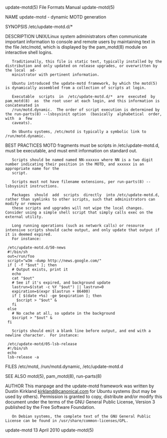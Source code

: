 update-motd(5)							      File Formats Manual							update-motd(5)

NAME
       update-motd - dynamic MOTD generation

SYNOPSIS
       /etc/update-motd.d/*

DESCRIPTION
       UNIX/Linux  system  administrators often communicate important information to console and remote users by maintaining text in the file /etc/motd, which
       is displayed by the pam_motd(8) module on interactive shell logins.

       Traditionally, this file is static text, typically installed by the distribution and only updated on release upgrades, or overwritten by the local  ad‐
       ministrator with pertinent information.

       Ubuntu introduced the update-motd framework, by which the motd(5) is dynamically assembled from a collection of scripts at login.

       Executable  scripts  in	/etc/update-motd.d/*  are  executed  by	 pam_motd(8)  as  the root user at each login, and this information is concatenated in
       /run/motd.dynamic.  The order of script execution is determined by the run-parts(8) --lsbsysinit option	(basically  alphabetical  order,  with	a  few
       caveats).

       On Ubuntu systems, /etc/motd is typically a symbolic link to /run/motd.dynamic.

BEST PRACTICES
       MOTD fragments must be scripts in /etc/update-motd.d, must be executable, and must emit information on standard out.

       Scripts should be named named NN-xxxxxx where NN is a two digit number indicating their position in the MOTD, and xxxxxx is an appropriate name for the
       script.

       Scripts must not have filename extensions, per run-parts(8) --lsbsysinit instructions.

       Packages	 should	 add  scripts  directly	 into /etc/update-motd.d, rather than symlinks to other scripts, such that administrators can modify or remove
       these scripts and upgrades will not wipe the local changes.  Consider using a simple shell script that simply calls exec on the external utility.

       Long running operations (such as network calls) or resource intensive scripts should cache output, and only update that output if it is deemed expired.
       For instance:

	 /etc/update-motd.d/50-news
	 #!/bin/sh
	 out=/run/foo
	 script="w3m -dump http://news.google.com/"
	 if [ -f "$out" ]; then
	   # Output exists, print it
	   echo
	   cat "$out"
	   # See if it's expired, and background update
	   lastrun=$(stat -c %Y "$out") || lastrun=0
	   expiration=$(expr $lastrun + 86400)
	   if [ $(date +%s) -ge $expiration ]; then
	     $script > "$out" &
	   fi
	 else
	   # No cache at all, so update in the background
	   $script > "$out" &
	 fi

       Scripts should emit a blank line before output, and end with a newline character.  For instance:

	 /etc/update-motd/05-lsb-release
	 #!/bin/sh
	 echo
	 lsb-release -a

FILES
       /etc/motd, /run/motd.dynamic, /etc/update-motd.d

SEE ALSO
       motd(5), pam_motd(8), run-parts(8)

AUTHOR
       This manpage and the update-motd framework was written by Dustin Kirkland <kirkland@canonical.com> for Ubuntu systems (but  may	be  used  by  others).
       Permission  is  granted	to  copy, distribute and/or modify this document under the terms of the GNU General Public License, Version 3 published by the
       Free Software Foundation.

       On Debian systems, the complete text of the GNU General Public License can be found in /usr/share/common-licenses/GPL.

update-motd								 13 April 2010								update-motd(5)
